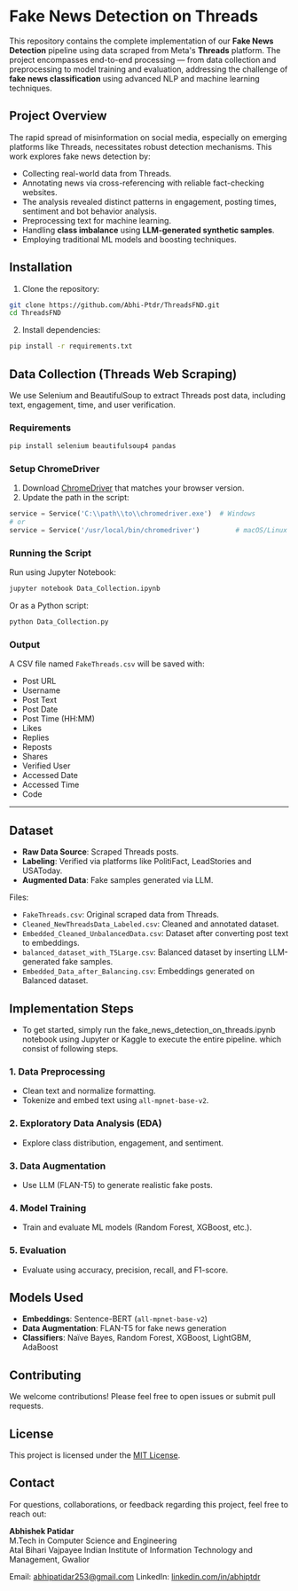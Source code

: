 
# Fake News Detection on Threads

This repository contains the complete implementation of our **Fake News Detection** pipeline using data scraped from Meta's **Threads** platform. The project encompasses end-to-end processing — from data collection and preprocessing to model training and evaluation, addressing the challenge of **fake news classification** using advanced NLP and machine learning techniques.

## Project Overview

The rapid spread of misinformation on social media, especially on emerging platforms like Threads, necessitates robust detection mechanisms. This work explores fake news detection by:

- Collecting real-world data from Threads.
- Annotating news via cross-referencing with reliable fact-checking websites.
- The analysis revealed distinct patterns in engagement, posting times, sentiment and bot behavior analysis.
- Preprocessing text for machine learning.
- Handling **class imbalance** using **LLM-generated synthetic samples**.
- Employing traditional ML models and boosting techniques.


## Installation

1. Clone the repository:

```bash
git clone https://github.com/Abhi-Ptdr/ThreadsFND.git
cd ThreadsFND
```

2. Install dependencies:

```bash
pip install -r requirements.txt
```

##  Data Collection (Threads Web Scraping)

We use Selenium and BeautifulSoup to extract Threads post data, including text, engagement, time, and user verification.

### Requirements

```bash
pip install selenium beautifulsoup4 pandas
```

### Setup ChromeDriver

1. Download [ChromeDriver](https://sites.google.com/a/chromium.org/chromedriver/) that matches your browser version.
2. Update the path in the script:

```python
service = Service('C:\\path\\to\\chromedriver.exe')  # Windows
# or
service = Service('/usr/local/bin/chromedriver')         # macOS/Linux
```

### Running the Script

Run using Jupyter Notebook:

```bash
jupyter notebook Data_Collection.ipynb
```

Or as a Python script:

```bash
python Data_Collection.py
```

### Output

A CSV file named `FakeThreads.csv` will be saved with:

- Post URL
- Username
- Post Text
- Post Date
- Post Time (HH:MM)
- Likes
- Replies
- Reposts
- Shares
- Verified User
- Accessed Date
- Accessed Time
- Code

---

## Dataset

- **Raw Data Source**: Scraped Threads posts.
- **Labeling**: Verified via platforms like PolitiFact, LeadStories and USAToday.
- **Augmented Data**: Fake samples generated via LLM.

Files:
- `FakeThreads.csv`: Original scraped data from Threads.
- `Cleaned_NewThreadsData_Labeled.csv`: Cleaned and annotated dataset.
- `Embedded_Cleaned_UnbalancedData.csv`: Dataset after converting post text to embeddings.
- `balanced_dataset_with_T5Large.csv`: Balanced dataset by inserting LLM-generated fake samples.
- `Embedded_Data_after_Balancing.csv`: Embeddings generated on Balanced dataset.



## Implementation Steps
- To get started, simply run the fake_news_detection_on_threads.ipynb notebook using Jupyter or Kaggle to execute the entire pipeline. which consist of following steps.

### 1. Data Preprocessing
- Clean text and normalize formatting.
- Tokenize and embed text using `all-mpnet-base-v2`.

### 2. Exploratory Data Analysis (EDA)
- Explore class distribution, engagement, and sentiment.

### 3. Data Augmentation
- Use LLM (FLAN-T5) to generate realistic fake posts.

### 4. Model Training
- Train and evaluate ML models (Random Forest, XGBoost, etc.).

### 5. Evaluation
- Evaluate using accuracy, precision, recall, and F1-score.

## Models Used

- **Embeddings**: Sentence-BERT (`all-mpnet-base-v2`)
- **Data Augmentation**: FLAN-T5 for fake news generation
- **Classifiers**: Naïve Bayes, Random Forest, XGBoost, LightGBM, AdaBoost

## Contributing

We welcome contributions! Please feel free to open issues or submit pull requests.

## License

This project is licensed under the [MIT License](LICENSE).


## Contact

For questions, collaborations, or feedback regarding this project, feel free to reach out:

**Abhishek Patidar**  
M.Tech in Computer Science and Engineering  
Atal Bihari Vajpayee Indian Institute of Information Technology and Management, Gwalior

Email: abhipatidar253@gmail.com 
LinkedIn: [linkedin.com/in/abhiptdr](https://www.linkedin.com/in/abhiptdr/)
